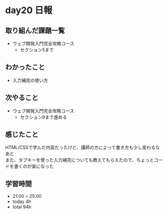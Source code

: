 # day20 日報
## 取り組んだ課題一覧
- ウェブ開発入門完全攻略コース
  - セクション5まで

## わかったこと
- 入力補完の使い方

## 次やること
- ウェブ開発入門完全攻略コース
  - セクション9まで進める

## 感じたこと
HTML/CSSで学んだ内容だったけど、講師の方によって書き方も少し変わるなあと   
また、タブキーを使った入力補完についても教えてもらえたので、ちょっとコードを書くのが楽になった

## 学習時間
- 21:00 ~ 25:00
- today 4h
- total 94h
